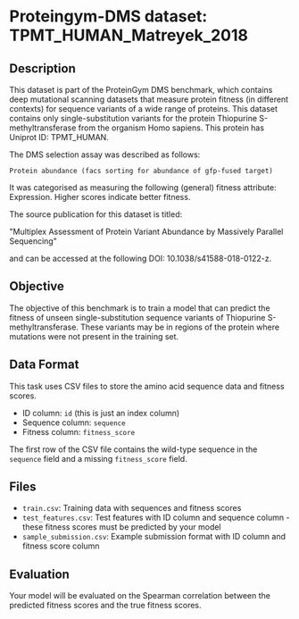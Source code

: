 
# Proteingym-DMS dataset: TPMT_HUMAN_Matreyek_2018

## Description

This dataset is part of the ProteinGym DMS benchmark, which contains deep mutational scanning datasets that measure
protein fitness (in different contexts) for sequence variants of a wide range of proteins. This dataset contains
only single-substitution variants for the protein Thiopurine S-methyltransferase from the organism Homo sapiens. This protein has Uniprot ID: TPMT_HUMAN. 

The DMS selection assay was described as follows: 

    Protein abundance (facs sorting for abundance of gfp-fused target)

It was categorised as measuring the following (general) fitness attribute: Expression. Higher scores indicate better fitness.

The source publication for this dataset is titled: 

"Multiplex Assessment of Protein Variant Abundance by Massively Parallel Sequencing"

and can be accessed at the following DOI: 10.1038/s41588-018-0122-z.

## Objective

The objective of this benchmark is to train a model that can predict the fitness of unseen single-substitution sequence variants of Thiopurine S-methyltransferase.
These variants may be in regions of the protein where mutations were not present in the training set.

## Data Format

This task uses CSV files to store the amino acid sequence data and fitness scores.
- ID column: `id` (this is just an index column)
- Sequence column: `sequence`
- Fitness column: `fitness_score`

The first row of the CSV file contains the wild-type sequence in the `sequence` field and a missing `fitness_score` field.

## Files

- `train.csv`: Training data with sequences and fitness scores
- `test_features.csv`: Test features with ID column and sequence column - these fitness scores must be predicted by your model
- `sample_submission.csv`: Example submission format with ID column and fitness score column

## Evaluation

Your model will be evaluated on the Spearman correlation between the predicted fitness scores and the true fitness scores.
